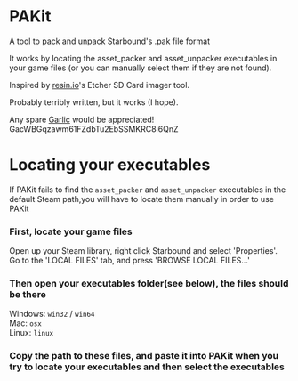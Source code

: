 # PAKit
A tool to pack and unpack Starbound's .pak file format

It works by locating the asset_packer and asset_unpacker executables in your game files (or you can manually select them if they are not found).

Inspired by [resin.io](https://github.com/resin-io)'s Etcher SD Card imager tool.

Probably terribly written, but it works (I hope).

Any spare [Garlic](https://garlicoin.io/) would be appreciated! GacWBGqzawm61FZdbTu2EbSSMKRC8i6QnZ

# Locating your executables
If PAKit fails to find the `asset_packer` and `asset_unpacker` executables in the default Steam path,you will have to locate them manually in order to use PAKit

### First, locate your game files
Open up your Steam library, right click Starbound and select 'Properties'. Go to the 'LOCAL FILES' tab, and press 'BROWSE LOCAL FILES...'

### Then open your executables folder(see below), the files should be there
Windows: `win32` / `win64`  
Mac: `osx`  
Linux: `linux`

### Copy the path to these files, and paste it into PAKit when you try to locate your executables and then select the executables